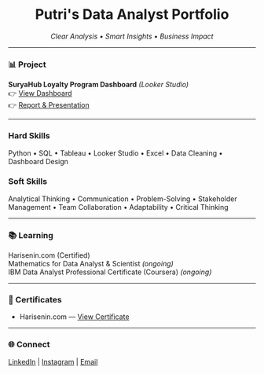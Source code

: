 <h1 align="center">Putri's Data Analyst Portfolio</h1>  

<p align="center">
  <em>Clear Analysis • Smart Insights • Business Impact</em>
</p>  

---

### 📊 Project  
**SuryaHub Loyalty Program Dashboard** *(Looker Studio)*  
👉 [View Dashboard](https://lookerstudio.google.com/reporting/0cf60ecd-92e8-4f49-80d0-7d7548d0bd2c)  
👉 [Report & Presentation](https://docs.google.com/presentation/d/1AXCWAAavoUYl7tjdj_OO10d15HJQhk40/edit?usp=sharing&ouid=114873102389594182594&rtpof=true&sd=true)  

---

### Hard Skills  
Python • SQL • Tableau • Looker Studio • Excel • Data Cleaning • Dashboard Design  
### Soft Skills  
Analytical Thinking • Communication • Problem-Solving • Stakeholder Management • Team Collaboration • Adaptability • Critical Thinking

---

### 📚 Learning  
Harisenin.com (Certified)  
Mathematics for Data Analyst & Scientist *(ongoing)*  
IBM Data Analyst Professional Certificate (Coursera) *(ongoing)*  

---

### 🏅 Certificates  
- Harisenin.com — [View Certificate](https://drive.google.com/file/d/1V0hskDr9m392bIrNuxG2bawCxJPAfFUY/view?usp=sharing)  


---

### 🌐 Connect  
[LinkedIn](https://www.linkedin.com/in/putri-rahayu-991371105) | [Instagram](https://www.instagram.com/putrirahayu21_)  | [Email](mailto:putrirahayu210597@gmail.com)  
